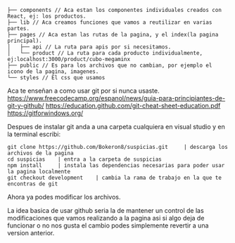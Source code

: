 ```
├── components // Aca estan los componentes individuales creados con React, ej: los productos.
├── lib // Aca creamos funciones que vamos a reutilizar en varias partes.
├── pages // Aca estan las rutas de la pagina, y el index(la pagina principal).
│   ├── api // La ruta para apis por si necesitamos.
│   └── product // La ruta para cada producto individualmente, ej:localhost:3000/product/cubo-megaminx
├── public // Es para los archivos que no cambian, por ejemplo el icono de la pagina, imagenes. 
└── styles // El css que usamos
```
Aca te enseñan a como usar git por si nunca usaste.
https://www.freecodecamp.org/espanol/news/guia-para-principiantes-de-git-y-github/
https://education.github.com/git-cheat-sheet-education.pdf
https://gitforwindows.org/

Despues de instalar git anda a una carpeta cualquiera en visual studio y en la terminal escribi: 
```
git clone https://github.com/Bokeron8/suspicias.git     | descarga los archivos de la pagina
cd suspicias    | entra a la carpeta de suspicias
npm install     | instala las dependencias necesarias para poder usar la pagina localmente
git checkout development    | cambia la rama de trabajo en la que te encontras de git
```
Ahora ya podes modificar los archivos.

La idea basica de usar github seria la de mantener un control de las modificaciones que vamos realizando a la pagina asi si algo deja de funcionar o no nos gusta el cambio podes simplemente revertir a una version anterior.
